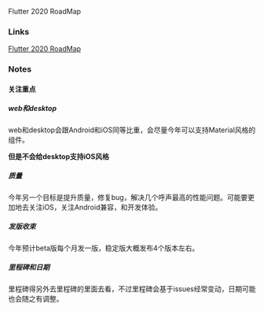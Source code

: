 Flutter 2020 RoadMap

### Links

[Flutter 2020 RoadMap](https://github.com/flutter/flutter/wiki/Roadmap)

### Notes

#### 关注重点

##### web和desktop

web和desktop会跟Android和iOS同等比重，会尽量今年可以支持Material风格的组件。

**但是不会给desktop支持iOS风格**

##### 质量

今年另一个目标是提升质量，修复bug，解决几个呼声最高的性能问题。可能要更加地去关注iOS，关注Android兼容，和开发体验。

##### 发版收束

今年预计beta版每个月发一版，稳定版大概发布4个版本左右。

##### 里程碑和日期

里程碑得另外去里程碑的里面去看，不过里程碑会基于issues经常变动，日期可能也会随之有调整。

